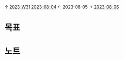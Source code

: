 
↑ [2023-W31](2023-W31.md)
[2023-08-04](2023-08-04.md) ← 2023-08-05 → [2023-08-06](2023-08-06.md)


# 목표



# 노트




